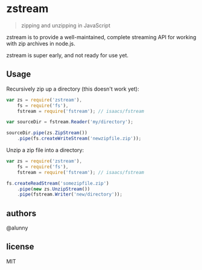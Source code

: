 # zstream

> zipping and unzipping in JavaScript

zstream is to provide a well-maintained, complete streaming API for working with
zip archives in node.js.

zstream is super early, and not ready for use yet.

## Usage

Recursively zip up a directory (this doesn't work yet):

````js
var zs = require('zstream'),
    fs = require('fs'),
    fstream = require('fstream'); // isaacs/fstream

var sourceDir = fstream.Reader('my/directory');

sourceDir.pipe(zs.ZipStream())
    .pipe(fs.createWriteStream('newzipfile.zip'));
````

Unzip a zip file into a directory:

````js
var zs = require('zstream'),
    fs = require('fs'),
    fstream = require('fstream'); // isaacs/fstream

fs.createReadStream('somezipfile.zip')
    .pipe(new zs.UnzipStream())
    .pipe(fstream.Writer('new/directory'));
````

## authors

@alunny

## license

MIT
